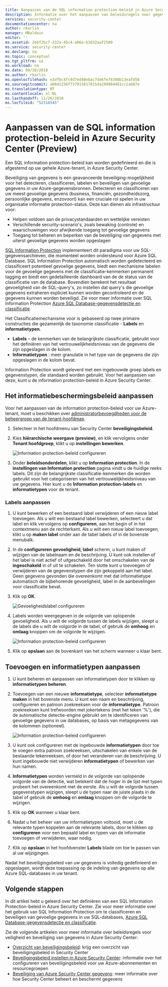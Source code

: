 ```yaml
---
title: Aanpassen van de SQL information protection-beleid in Azure Security Center | Microsoft Docs
description: Informatie over het aanpassen van beleidsregels voor gegevensbeveiliging in Azure Security Center.
services: security-center
documentationcenter: na
author: rkarlin
manager: MBaldwin
editor: ''
ms.assetid: 2ebf2bc7-232a-45c4-a06a-b3d32aaf2500
ms.service: security-center
ms.devlang: na
ms.topic: conceptual
ms.tgt_pltfrm: na
ms.workload: na
ms.date: 09/20/2018
ms.author: rkarlin
ms.openlocfilehash: e3dfbc4fc4d7ed40ebac7de6fe78398b13eafd58
ms.sourcegitcommit: a08d1236f737915817815da299984461cc2ab07e
ms.translationtype: MT
ms.contentlocale: nl-NL
ms.lasthandoff: 11/26/2018
ms.locfileid: "52316545"
---
```

# <a name="customize-the-sql-information-protection-policy-in-azure-security-center-preview"></a>Aanpassen van de SQL information protection-beleid in Azure Security Center (Preview)
 
Een SQL information protection-beleid kan worden gedefinieerd en die is afgestemd op uw gehele Azure-tenant, in Azure Security Center.

Beveiliging van gegevens is een geavanceerde beveiliging-mogelijkheid voor het detecteren, classificeren, labelen en beveiligen van gevoelige gegevens in uw Azure-gegevensbronnen. Detecteren en classificeren van uw meest gevoelige gegevens (business, financiën, gezondheidszorg, persoonlijke gegevens, enzovoort) kan een cruciale rol spelen in uw organisatie informatie protection-status. Deze kan dienen als infrastructuur voor:
- Helpen voldoen aan de privacystandaarden en wettelijke vereisten
- Verschillende security-scenario's, zoals bewaking (controle) en waarschuwingen voor afwijkende toegang tot gevoelige gegevens
- Toegang tot beheren en beperken van de beveiliging van gegevens met uiterst gevoelige gegevens worden opgeslagen
 
[SQL Information Protection](../sql-database/sql-database-data-discovery-and-classification.md) implementeert dit paradigma voor uw SQL-gegevensarchieven, die momenteel worden ondersteund voor Azure SQL Database. SQL Information Protection automatisch worden gedetecteerd en classificeert potentieel gevoelige gegevens, biedt een mechanisme labelen voor de gevoelige gegevens met de classificatie-kenmerken permanent tagging en biedt een gedetailleerde dashboard van de de status van de classificatie van de database. Bovendien berekent het resultaat gevoeligheid van de SQL-query's, zo instellen dat query's die gevoelige gegevens extraheren expliciet kunnen worden gecontroleerd en de gegevens kunnen worden beveiligd. Zie voor meer informatie over SQL Information Protection [Azure SQL Database-gegevensdetectie en classificatie](../sql-database/sql-database-data-discovery-and-classification.md).
 
Het Classificatiemechanisme voor is gebaseerd op twee primaire constructies die gezamenlijk de taxonomie classificatie - **Labels** en **informatietypen**.
- **Labels** – de kenmerken van de belangrijkste classificatie, gebruikt voor het definiëren van het vertrouwelijkheidsniveau van de gegevens die zijn opgeslagen in de kolom. 
- **Informatietypen** : meer granulatie in het type van de gegevens die zijn opgeslagen in de kolom bevat.
 
Information Protection wordt geleverd met een ingebouwde groep labels en gegevenstypen, die standaard worden gebruikt. Voor het aanpassen van deze, kunt u de information protection-beleid in Azure Security Center.
 
## <a name="customize-the-information-protection-policy"></a>Het informatiebeschermingsbeleid aanpassen
Voor het aanpassen van de information protection-beleid voor uw Azure-tenant, moet u beschikken over [administratorbevoegdheden voor de beheergroep van de tenant-hoofdmap](security-center-management-groups.md). 
 
1. Selecteer in het hoofdmenu van Security Center **beveiligingsbeleid**.
2. Kies **hiërarchische weergave (preview)**, en klik vervolgens onder **Tenant hoofdgroep**, klikt u op **instellingen bewerken**.
 
   ![Information protection-beleid configureren](./media/security-center-info-protection-policy/security-policy.png) 
 
3. Onder **beleidsonderdelen**, klikt u op **Information protection**. In de **instellingen van Information protection** pagina vindt u de huidige reeks labels. Dit zijn de belangrijkste classificatie-kenmerken die worden gebruikt voor het categoriseren van het vertrouwelijkheidsniveau van uw gegevens. Hier kunt u de **Information protection-labels** en **informatietypen** voor de tenant. 
 
### <a name="customizing-labels"></a>Labels aanpassen
 
1. U kunt bewerken of een bestaand label verwijderen of een nieuw label toevoegen. Als u wilt een bestaand label bewerken, selecteert u dat label en klik vervolgens op **configureren**, aan het begin of in het contextmenu aan de rechterkant. Als u wilt een nieuw label toevoegen, klikt u op **maken label** onder aan de tabel labels of in de bovenste menubalk.
2. In de **configureren gevoeligheid, label** scherm, u kunt maken of wijzigen van de labelnaam en de beschrijving. U kunt ook instellen of het label is niet actief of uitgeschakeld door het omschakelen van de **ingeschakeld** in of uit te schakelen. Ten slotte kunt u toevoegen of verwijderen van de gegevenstypen die zijn gekoppeld aan het label. Geen gegevens gevonden die overeenkomt met dat informatietype automatisch de bijbehorende gevoeligheid, label in de aanbevelingen voor classificatie bevat.
3. Klik op **OK**.
 
   ![Gevoeligheidslabel configureren](./media/security-center-info-protection-policy/config-sensitivity-label.png)
 
4. Labels worden weergegeven in de volgorde van oplopende gevoeligheid. Als u wilt de volgorde tussen de labels wijzigen, sleept u de labels die u wilt de volgorde in de tabel, of gebruik de **omhoog** en **omlaag** knoppen om de volgorde te wijzigen. 
 
    ![Information protection-beleid configureren](./media/security-center-info-protection-policy/move-up.png)
 
5. Klik op **opslaan** aan de bovenkant van het scherm wanneer u klaar bent.
 
 
## <a name="adding-and-customizing-information-types"></a>Toevoegen en informatietypen aanpassen
 
1. U kunt beheren en aanpassen van informatietypen door te klikken op **informatietypen beheren**.
2. Toevoegen van een nieuwe **informatietype**, selecteer **informatietype maken** in het bovenste menu. U kunt een naam en beschrijving, configureren en patroon zoekreeksen voor de **informatietype**. Patroon zoekreeksen kunt trefwoorden met jokertekens (met het teken '%'), die de automatische detectie-engine gebruikt om te identificeren van gevoelige gegevens in uw databases, op basis van metagegevens van de kolommen (optioneel).
 
    ![Information protection-beleid configureren](./media/security-center-info-protection-policy/info-types.png)
 
3. U kunt ook configureren met de ingebouwde **informatietypen** door toe te voegen extra patroon zoekreeksen, uitschakelen van enkele van de bestaande tekenreeksen, of door het veranderen van de beschrijving. U kunt ingebouwde niet verwijderen **informatietypen** of bewerken van hun namen. 
4. **Informatietypen** worden vermeld in de volgorde van oplopende volgorde van de detectie, wat betekent dat de hoger in de lijst met typen probeert het overeenkomt met de eerste. Als u wilt de volgorde tussen gegevenstypen wijzigen, sleept u de typen naar de juiste plaats in de tabel of gebruik de **omhoog** en **omlaag** knoppen om de volgorde te wijzigen. 
5. Klik op **OK** wanneer u klaar bent.
6. Nadat u het beheer van uw informatietypen voltooid, moet u de relevante typen koppelen aan de relevante labels, door te klikken op **configureren** voor een bepaald label en typen van de informatie toevoegen of verwijderen, waar nodig.
7. Klik op **opslaan** in het hoofdvenster **Labels** blade om toe te passen van al uw wijzigingen.
 
Nadat het beveiligingsbeleid van uw gegevens is volledig gedefinieerd en opgeslagen, wordt deze toepassing op de indeling van gegevens op alle Azure SQL-databases in uw tenant.
 
 
## <a name="next-steps"></a>Volgende stappen
 
In dit artikel hebt u geleerd over het definiëren van een SQL Information Protection-beleid in Azure Security Center. Zie voor meer informatie over het gebruik van SQL Information Protection om te classificeren en beveiligen van gevoelige gegevens in uw SQL-databases, [Azure SQL Database-gegevensdetectie en classificatie](../sql-database/sql-database-data-discovery-and-classification.md). 

Zie de volgende artikelen voor meer informatie over beleidsregels voor veiligheid en beveiliging van gegevens in Azure Security Center:
 
- [Overzicht van beveiligingsbeleid](security-center-policies-overview.md): krijg een overzicht van beveiligingsbeleid in Security Center
- [Beveiligingsbeleid instellen in Azure Security Center](security-center-azure-policy.md): informatie over het configureren van beveiligingsbeleid voor uw Azure-abonnementen en resourcegroepen
- [Beveiliging van Azure Security Center gegevens](security-center-data-security.md): meer informatie over hoe Security Center beheert en beschermt gegevens


